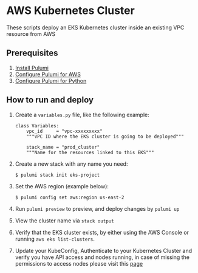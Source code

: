 # AWS Kubernetes Cluster

These scripts deploy an EKS Kubernetes cluster inside an existing VPC resource from AWS

## Prerequisites

1. [Install Pulumi](https://www.pulumi.com/docs/get-started/install/)
1. [Configure Pulumi for AWS](https://www.pulumi.com/docs/intro/cloud-providers/aws/setup/)
1. [Configure Pulumi for Python](https://www.pulumi.com/docs/intro/languages/python/)

## How to run and deploy

1. Create a `variables.py` file, like the following example:

    ```
    class Variables:
        vpc_id     = "vpc-xxxxxxxxx"
        """VPC ID where the EKS cluster is going to be deployed"""
        
        stack_name = "prod_cluster"
        """Name for the resources linked to this EKS"""
    ```

2. Create a new stack with any name you need:

    ```
    $ pulumi stack init eks-project
    ```

3.  Set the AWS region (example below):

    ```
    $ pulumi config set aws:region us-east-2
    ```

4.  Run `pulumi preview` to preview, and deploy changes by `pulumi up` 
5.  View the cluster name via `stack output`
6.  Verify that the EKS cluster exists, by either using the AWS Console or running `aws eks list-clusters`.

7. Update your KubeConfig, Authenticate to your Kubernetes Cluster and verify you have API access and nodes running, in case of missing the permissions to access nodes please visit this [page](https://docs.aws.amazon.com/eks/latest/userguide/add-user-role.html)
